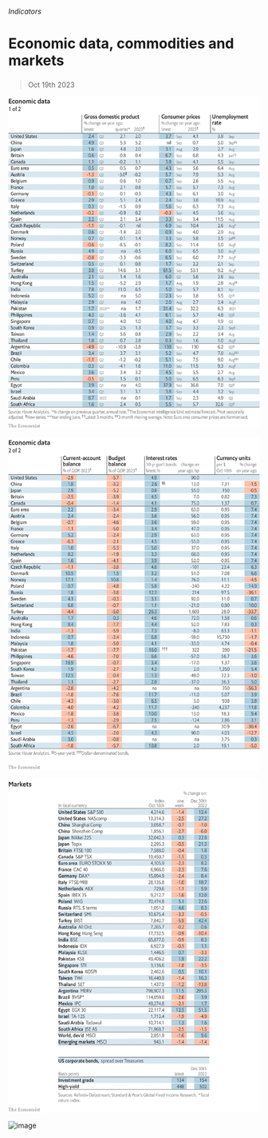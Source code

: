 ###### Indicators

# Economic data, commodities and markets 

#####  

> Oct 19th 2023 

![image](images/20231021_INT101.png) 


![image](images/20231021_INT102.png) 


![image](images/20231021_INT201.png) 


![image](images/20231021_INT401.png) 


